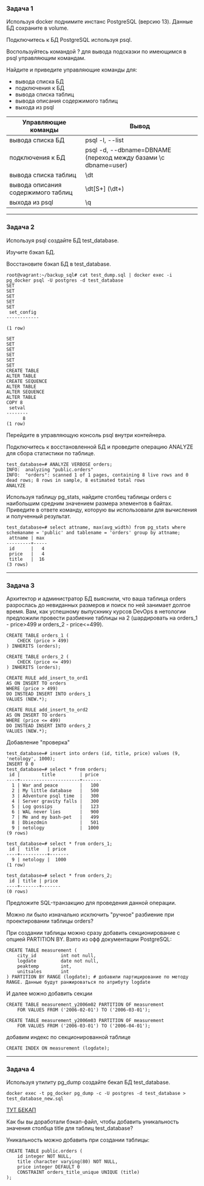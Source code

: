 <h3>Задача 1</h3>

Используя docker поднимите инстанс PostgreSQL (версию 13). Данные БД сохраните в volume.

Подключитесь к БД PostgreSQL используя psql.

Воспользуйтесь командой \? для вывода подсказки по имеющимся в psql управляющим командам.

Найдите и приведите управляющие команды для:

- вывода списка БД
- подключения к БД
- вывода списка таблиц
- вывода описания содержимого таблиц
- выхода из psql

Управляющие команды                 | Вывод
----------------------------------- | -------------
вывода списка БД                    | psql -l, --list
подключения к БД                    | psql -d, --dbname=DBNAME (переход между базами \c dbname=user)
вывода списка таблиц                | \dt
вывода описания содержимого таблиц  | \dt[S+]  (\dt+)
выхода из psql                      | \q

___________________________________________________________________________________________________________________________________________________

<h3>Задача 2</h3>

Используя psql создайте БД test_database.

Изучите бэкап БД.

Восстановите бэкап БД в test_database.

```
root@vagrant:~/backup_sql# cat test_dump.sql | docker exec -i pg_docker psql -U postgres -d test_database
SET
SET
SET
SET
SET
 set_config
------------

(1 row)

SET
SET
SET
SET
SET
SET
CREATE TABLE
ALTER TABLE
CREATE SEQUENCE
ALTER TABLE
ALTER SEQUENCE
ALTER TABLE
COPY 8
 setval
--------
      8
(1 row)
```
Перейдите в управляющую консоль psql внутри контейнера.


Подключитесь к восстановленной БД и проведите операцию ANALYZE для сбора статистики по таблице.

```
test_database=# ANALYZE VERBOSE orders;
INFO:  analyzing "public.orders"
INFO:  "orders": scanned 1 of 1 pages, containing 8 live rows and 0 dead rows; 8 rows in sample, 8 estimated total rows
ANALYZE
```

Используя таблицу pg_stats, найдите столбец таблицы orders с наибольшим средним значением размера элементов в байтах.
Приведите в ответе команду, которую вы использовали для вычисления и полученный результат.

```
test_database=# select attname, max(avg_width) from pg_stats where schemaname = 'public' and tablename = 'orders' group by attname;
 attname | max
---------+-----
 id      |   4
 price   |   4
 title   |  16
(3 rows)
```


___________________________________________________________________________________________________________________________________________________________


<h3>Задача 3</h3>

Архитектор и администратор БД выяснили, что ваша таблица orders разрослась до невиданных размеров и поиск по ней занимает долгое время. Вам, как успешному выпускнику курсов DevOps в нетологии предложили провести разбиение таблицы на 2 (шардировать на orders_1 - price>499 и orders_2 - price<=499).

```
CREATE TABLE orders_1 (
    CHECK (price > 499)
) INHERITS (orders);
  
CREATE TABLE orders_2 (
    CHECK (price <= 499)
) INHERITS (orders);

CREATE RULE add_insert_to_ord1 
AS ON INSERT TO orders
WHERE (price > 499)
DO INSTEAD INSERT INTO orders_1 
VALUES (NEW.*);

CREATE RULE add_insert_to_ord2 
AS ON INSERT TO orders
WHERE (price <= 499)
DO INSTEAD INSERT INTO orders_2 
VALUES (NEW.*);
```
Добавление "проверка"

```
test_database=# insert into orders (id, title, price) values (9, 'netology', 1000);
INSERT 0 0
test_database=# select * from orders;
 id |        title         | price
----+----------------------+-------
  1 | War and peace        |   100
  2 | My little database   |   500
  3 | Adventure psql time  |   300
  4 | Server gravity falls |   300
  5 | Log gossips          |   123
  6 | WAL never lies       |   900
  7 | Me and my bash-pet   |   499
  8 | Dbiezdmin            |   501
  9 | netology             |  1000
(9 rows)

test_database=# select * from orders_1;
 id |  title   | price
----+----------+-------
  9 | netology |  1000
(1 row)

test_database=# select * from orders_2;
 id | title | price
----+-------+-------
(0 rows)
```

Предложите SQL-транзакцию для проведения данной операции.

Можно ли было изначально исключить "ручное" разбиение при проектировании таблицы orders?

При создании таблицы можно сразу добавить секционирование с опцией PARTITION BY. Взято из офф документации PostgreSQL:

```
CREATE TABLE measurement (
    city_id         int not null,
    logdate         date not null,
    peaktemp        int,
    unitsales       int
) PARTITION BY RANGE (logdate); # добавили партицирование по методу RANGE. Данные будут ранжироваться по атрибуту logdate 
```
И далее можно добавить секции

```
CREATE TABLE measurement_y2006m02 PARTITION OF measurement
    FOR VALUES FROM ('2006-02-01') TO ('2006-03-01');

CREATE TABLE measurement_y2006m03 PARTITION OF measurement
    FOR VALUES FROM ('2006-03-01') TO ('2006-04-01');
```
добавим индекс по секционированной таблице

```
CREATE INDEX ON measurement (logdate);
```

__________________________________________________________________________________________________________________________________________________________

<h3>Задача 4</h3>

Используя утилиту pg_dump создайте бекап БД test_database.
```
docker exec -t pg_docker pg_dump -c -U postgres -d test_database > test_database_new.sql
```
[ТУТ БЕКАП](https://github.com/avo1yanskiy/devops-netology/tree/main/virt-homeworks/6.4)

Как бы вы доработали бэкап-файл, чтобы добавить уникальность значения столбца title для таблиц test_database?

Уникальность можно добавить при создании таблицы:

```
CREATE TABLE public.orders (
    id integer NOT NULL,
    title character varying(80) NOT NULL,
    price integer DEFAULT 0
    CONSTRAINT orders_title_unique UNIQUE (title)
);
```
